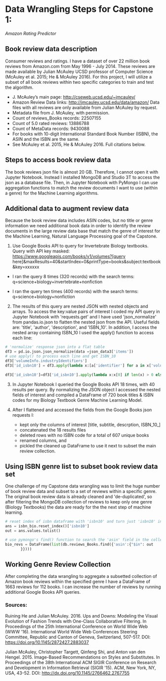 # Data Wrangling Steps for Capstone 1: 
_Amazon Rating Predictor_

## Book review data description
Consumer reviews and ratings. I have a dataset of over 22 million book reviews from Amazon.com from May 1996 - July 2014. These reviews are made available by Julian McAuley UCSD professor of Computer Science (McAuley et al. 2015; He & McAuley 2016). For this project, I will utilize a subset of all book reviews within two specific categories to train and test the algorithm. 
  * J. McAuley’s main page: http://cseweb.ucsd.edu/~jmcauley/
  * Amazon Review Data links: http://jmcauley.ucsd.edu/data/amazon/  Data files with all reviews are only available from Julian McAuley by request.
  * Metadata file from J. McAuley, with permission.
  * Count of reviews_Books records: 22507155
  * Count of 5.0 rated reviews: 13886788
  * Count of MetaData records: 9430088
  * For books with 10-digit International Standard Book Number (ISBN), the ASIN and the ISBN are the same.
  * See McAuley et al. 2015, He & McAuley 2016. Full citations below.

## Steps to access book review data
The book reviews json file is almost 20 GB. Therefore, I cannot open it with Jupyter Notebook. Instead I installed MongoDB and Studio 3T to access the json as a database file. Then, in Jupyter Notebook with PyMongo I can use aggregation functions to match the review documents I want to use (within a genre) for the Machine Learning algorithms.

## Additional data to augment review data
Because the book review data includes ASIN codes, but no title or genre information we need additional book data in order to identify the review documents in the large review data base that match the genre of interest for the Machine Learning, Natural Language Processing goal of the Capstone.

1. Use Google Books API to query for Invertebrate Biology textbooks. Query with API key masked: https://www.googleapis.com/books/v1/volumes?[query here]&maxResults=40&startIndex=0&printType=books&subject:textbook&key=xxxxxx

* I ran the query 8 times (320 records) with the search terms: q=science+biology+invertebrate+nonfiction

* I ran the query ten times (400 records) with the search terms: q=science+biology+nonfiction

2. The results of this query are nested JSON with nested objects and arrays. To access the key:value pairs of interest I coded my API query in Jupyter Notebook with 'requests.get' and I have used 'json_normalize' from pandas.io.json to flatten the nested json from the API. Useful fields are: 'title', 'author', 'description', and 'ISBN_10'. In addition, I access the nested array containing ISBN_10 I used the apply() function to access each line:

```python
# 'normalize' response json into a flat table
df3 = pd.io.json.json_normalize(data =json_data3['items'])
# use apply() to process each line and get ISBN_10
df3['volumeInfo.industryIdentifiers']
df3['id_isbn10'] = df3.apply(lambda x:[a['identifier'] for a in x['volumeInfo.industryIdentifiers'] if 'ISBN_10' in a.values()], axis=1)
               
df3['id_isbn10']=df3['id_isbn10'].apply(lambda x:x[0] if len(x) > 0 else 'None')
```

3. In Jupyter Notebook I queried the Google Books API 18 times, with 40 results per query. By normalizing the JSON object I accessed the nested fields of interest and compiled a DataFrame of 720 book titles & ISBN codes for my Biology Textbook Genre Machine Learning Model.

4. After I flattened and accessed the fields from the Google Books json requests I: 
   * kept only the columns of interest [title, subtitle, descrption, ISBN_10_]
   * concatenated the 18 results files
   * deleted rows with no ISBN code for a total of 607 unique books
   * renamed columns, and
   * pickled the cleaned up DataFrame to use it next to subset the main review collection.

## Using ISBN genre list to subset book review data set
One challenge of my Capstone data wrangling was to limit the huge number of book review data and subset to a set of reviews within a specific genre. The original book review data is already cleaned and 'de-duplicated', so after filtering the MongoDB collection of reviews to keep only one genre (Biology Textbooks)  the data are ready for the the next step of machine learning.

```python
# reset index of isbn dataframe with 'isbn10' and turn just 'isbn10' into a list
ans = isbn_bio.reset_index()['isbn10']
out = ans.values.tolist()

# use pymongo's find() function to search the 'asin' field in the collection with the contents of the 'out' list
bio_revs = DataFrame(list(db.reviews_Books.find({'asin':{"$in": out
       }})))
```
## Working Genre Review Collection
After completing the data wrangling to aggregate a subsetted collection of Amazon book reviews within the specified genre I have a DataFrame of 1663 reviews for 112 books. I can increase the number of reviews by running additional Google Books API queries.

### Sources:
Ruining He and Julian McAuley. 2016. Ups and Downs: Modeling the Visual Evolution of Fashion Trends with One-Class Collaborative Filtering. In Proceedings of the 25th International Conference on World Wide Web (WWW '16). International World Wide Web Conferences Steering Committee, Republic and Canton of Geneva, Switzerland, 507-517. DOI: https://doi.org/10.1145/2872427.2883037
 
Julian McAuley, Christopher Targett, Qinfeng Shi, and Anton van den Hengel. 2015. Image-Based Recommendations on Styles and Substitutes. In Proceedings of the 38th International ACM SIGIR Conference on Research and Development in Information Retrieval (SIGIR '15). ACM, New York, NY, USA, 43-52. DOI: http://dx.doi.org/10.1145/2766462.2767755
